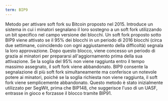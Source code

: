 ```yaml
---
term: BIP9
---
```


Metodo per attivare soft fork su Bitcoin proposto nel 2015. Introduce un sistema in cui i minatori segnalano il loro sostegno a un soft fork utilizzando un bit specifico nel campo versione dei blocchi. Un soft fork proposto sotto BIP9 viene attivato se il 95% dei blocchi in un periodo di 2016 blocchi (circa due settimane, coincidendo con ogni aggiustamento della difficoltà) segnala la loro approvazione. Dopo questo blocco, viene concesso un periodo di grazia ai minatori per prepararsi all'aggiornamento prima della sua attivazione. Se la soglia del 95% non viene raggiunta entro il tempo massimo assegnato, il soft fork viene abbandonato. BIP9 consente la segnalazione di più soft fork simultaneamente ma conferisce un notevole potere ai minatori, poiché se la soglia richiesta non viene raggiunta, il soft fork viene semplicemente abbandonato. Questo metodo è stato inizialmente utilizzato per SegWit, prima che BIP148, che suggerisce l'uso di un UASF, entrasse in gioco e forzasse il blocco tramite BIP91.